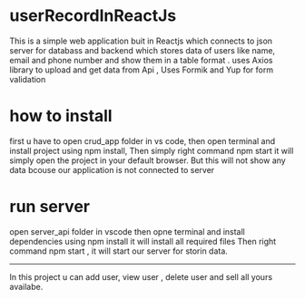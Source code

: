 # userRecordInReactJs
This is a simple web application buit in Reactjs which connects to json server for databass and backend  which stores data of users like name, email and phone number and show them in a table format . uses Axios library to upload and get data from Api ,  Uses Formik  and Yup for form validation 
# how to install 
first u have to open crud_app folder in vs code, then open terminal and install project using npm install, Then simply right command npm start it will simply open the project in your default browser. 
But this will not show any data bcouse our application is not connected to server
# run server 
open server_api folder in vscode then opne terminal and install dependencies using npm install it will install all required files 
Then right command npm start , it will start our server for storin data.


----------------------------------------------------
In this project u can add user, view user , delete user and sell all yours availabe.
